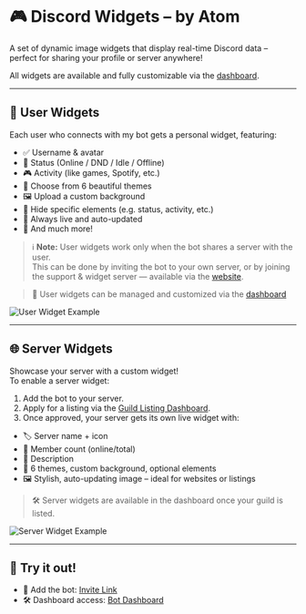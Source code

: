 # 🎮 Discord Widgets – by Atom

A set of dynamic image widgets that display real-time Discord data – perfect for sharing your profile or server anywhere!

All widgets are available and fully customizable via the [dashboard](https://atombot.be/).

---

## 👤 User Widgets

Each user who connects with my bot gets a personal widget, featuring:

- ✅ Username & avatar  
- 💬 Status (Online / DND / Idle / Offline)  
- 🎮 Activity (like games, Spotify, etc.)  
- 🎨 Choose from 6 beautiful themes  
- 🖼️ Upload a custom background  
- 👻 Hide specific elements (e.g. status, activity, etc.)  
- 🔄 Always live and auto-updated  
- 🔧 And much more!

> ℹ️ **Note:** User widgets work only when the bot shares a server with the user.  
> This can be done by inviting the bot to your own server, or by joining the support & widget server — available via the [website](https://atombot.be/).

> 🔧 User widgets can be managed and customized via the [dashboard](https://atombot.be/)

![User Widget Example](https://atombot.be/widget/user/1/00000000000000000.png)

---

## 🌐 Server Widgets

Showcase your server with a custom widget!  
To enable a server widget:

1. Add the bot to your server.  
2. Apply for a listing via the [Guild Listing Dashboard](https://atombot.be/).  
3. Once approved, your server gets its own live widget with:

- 🏷️ Server name + icon  
- 👥 Member count (online/total)  
- 📄 Description  
- 🎨 6 themes, custom background, optional elements  
- 🖼️ Stylish, auto-updating image – ideal for websites or listings  

> 🛠️ Server widgets are available in the dashboard once your guild is listed.

![Server Widget Example](https://atombot.be/widget/guild/1/00000000000000000.png)

---

## 🤖 Try it out!

- 🔗 Add the bot: [Invite Link](https://atombot.be/)  
- 🛠️ Dashboard access: [Bot Dashboard](https://atombot.be/)
